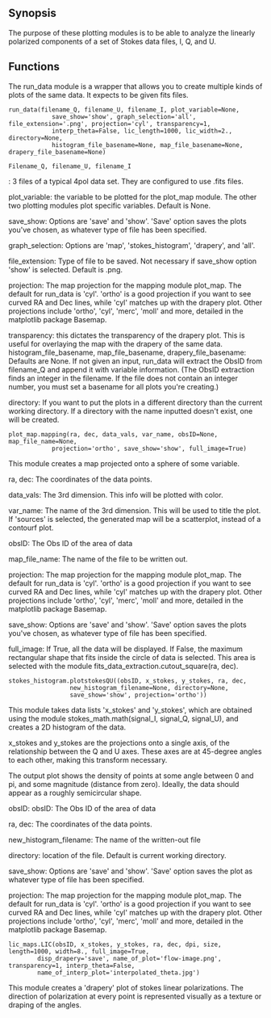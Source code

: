 ## Synopsis

The purpose of these plotting modules is to be able to analyze the linearly polarized components
of a set of Stokes data files, I, Q, and U.

## Functions

The run_data module is a wrapper that allows you to create multiple kinds of plots of the same
data.  It expects to be given fits files.

```
run_data(filename_Q, filename_U, filename_I, plot_variable=None,
            save_show='show', graph_selection='all', file_extension='.png', projection='cyl', transparency=1,
            interp_theta=False, lic_length=1000, lic_width=2., directory=None,
            histogram_file_basename=None, map_file_basename=None, drapery_file_basename=None)
```
  ```
  Filename_Q, filename_U, filename_I
  ```
  :  3 files of a typical 4pol data set.  They are configured to
  use .fits files.

  plot_variable: the variable to be plotted for the plot_map module.  The other two plotting
  modules plot specific variables.  Default is None.

  save_show: Options are 'save' and 'show'. 'Save' option saves the plots you've chosen, as whatever type
  of file has been specified.

  graph_selection: Options are 'map', 'stokes_histogram', 'drapery', and 'all'.

  file_extension: Type of file to be saved. Not necessary if save_show option 'show' is selected.
  Default is .png.

  projection: The map projection for the mapping module plot_map. The default for run_data is 'cyl'.
  'ortho' is a good projection if you want to see curved RA and Dec lines, while 'cyl' matches up with the drapery plot.
  Other projections include 'ortho', 'cyl', 'merc', 'moll' and more, detailed in the matplotlib package Basemap.

  transparency: this dictates the transparency of the drapery plot.  This is useful for overlaying the map with the drapery of the same data.
  histogram_file_basename, map_file_basename, drapery_file_basename: Defaults are None.
  If not given an input, run_data will extract the ObsID from filename_Q and append it with variable information.
  (The ObsID extraction finds an integer in the filename.  If the file does not contain an integer number,
  you must set a basename for all plots you're creating.)

  directory: If you want to put the plots in a different directory than the current working directory.
  If a directory with the name inputted doesn't exist, one will be created.

```
plot_map.mapping(ra, dec, data_vals, var_name, obsID=None, map_file_name=None,
            projection='ortho', save_show='show', full_image=True)
```

  This module creates a map projected onto a sphere of some variable.

  ra, dec: The coordinates of the data points.

  data_vals: The 3rd dimension. This info will be plotted with color.

  var_name: The name of the 3rd dimension.  This will be used to title the plot.
  If 'sources' is selected, the generated map will be a scatterplot, instead of a contourf plot.

  obsID: The Obs ID of the area of data

  map_file_name: The name of the file to be written out.

  projection: The map projection for the mapping module plot_map. The default for run_data is 'cyl'.
  'ortho' is a good projection if you want to see curved RA and Dec lines, while 'cyl' matches up with the drapery plot.
  Other projections include 'ortho', 'cyl', 'merc', 'moll' and more, detailed in the matplotlib package Basemap.

  save_show: Options are 'save' and 'show'. 'Save' option saves the plots you've chosen, as whatever type
  of file has been specified.

  full_image: If True, all the data will be displayed.  If False, the maximum rectangular shape that fits inside the circle of data is selected. This area is selected with the module fits_data_extraction.cutout_square(ra, dec).

```
stokes_histogram.plotstokesQU((obsID, x_stokes, y_stokes, ra, dec,
                 new_histogram_filename=None, directory=None,
                 save_show='show', projection='ortho'))
```

  This module takes data lists 'x_stokes' and 'y_stokes', which are obtained using the module stokes_math.math(signal_I, signal_Q, signal_U), and creates a 2D histogram of the data.

  x_stokes and y_stokes are the projections onto a single axis, of the relationship between the Q and U axes.  These axes are at 45-degree angles to each other, making this transform necessary.

  The output plot shows the density of points at some angle between 0 and pi, and some magnitude (distance from zero).  Ideally, the data should appear as a roughly semicircular shape.

  obsID: obsID: The Obs ID of the area of data

  ra, dec: The coordinates of the data points.

  new_histogram_filename: The name of the written-out file

  directory: location of the file.  Default is current working directory.

  save_show: Options are 'save' and 'show'. 'Save' option saves the plot as whatever type
  of file has been specified.

  projection: The map projection for the mapping module plot_map. The default for run_data is 'cyl'.
  'ortho' is a good projection if you want to see curved RA and Dec lines, while 'cyl' matches up with the drapery plot.
  Other projections include 'ortho', 'cyl', 'merc', 'moll' and more, detailed in the matplotlib package Basemap.

```
lic_maps.LIC(obsID, x_stokes, y_stokes, ra, dec, dpi, size, length=1000, width=8., full_image=True,
        disp_drapery='save', name_of_plot='flow-image.png', transparency=1, interp_theta=False,
        name_of_interp_plot='interpolated_theta.jpg')
```

  This module creates a 'drapery' plot of stokes linear polarizations.  The direction of polarization at every point is represented visually as a texture or draping of the angles.
